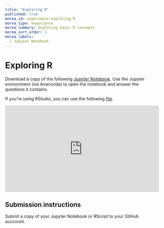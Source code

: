```yaml
---
title: "Exploring R"
published: true
morea_id: experience-exploring-R
morea_type: experience
morea_summary: Exploring basic R concepts
morea_sort_order: 1
morea_labels:
  - Jupyter Notebook
---
```


# Exploring R

Download a copy of the following [Jupyter Notebook](media/Week_1_pracitcal.ipynb). Use the Jupyter environment (via Anaconda) to open the notebook and answer the questions it contains.

If you're using RStudio, you can use the following [file](media/Week_1_pracitcal.Rmd).


<div style="padding:56.25% 0 0 0;position:relative;"><iframe src="https://player.vimeo.com/video/741048141?h=25289cd2ff&amp;badge=0&amp;autopause=0&amp;player_id=0&amp;app_id=58479" frameborder="0" allow="autoplay; fullscreen; picture-in-picture" allowfullscreen style="position:absolute;top:0;left:0;width:100%;height:100%;" title="Week_1_exploring_R"></iframe></div><script src="https://player.vimeo.com/api/player.js"></script>

## Submission instructions

Submit a copy of your Jupyter Notebook or RScript to your GitHub acccount.




